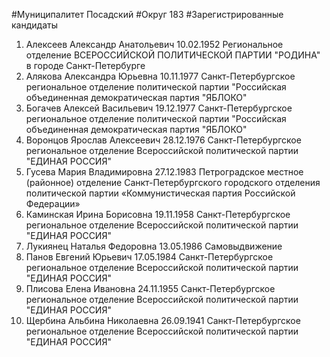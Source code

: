 #Муниципалитет
Посадский
#Округ
183
#Зарегистрированные кандидаты
1. Алексеев Александр Анатольевич 10.02.1952
Региональное отделение ВСЕРОССИЙСКОЙ ПОЛИТИЧЕСКОЙ ПАРТИИ "РОДИНА" в городе Санкт-Петербурге
2. Алякова Александра Юрьевна 10.11.1977
Санкт-Петербургское региональное отделение политической партии "Российская объединенная демократическая партия "ЯБЛОКО"
3. Богачев Алексей Васильевич 19.12.1977
Санкт-Петербургское региональное отделение политической партии "Российская объединенная демократическая партия "ЯБЛОКО"
4. Воронцов Ярослав Алексеевич 28.12.1976
Санкт-Петербургское региональное отделение Всероссийской политической партии "ЕДИНАЯ РОССИЯ"
5. Гусева Мария Владимировна 27.12.1983
Петроградское местное (районное) отделение Санкт-Петербургского городского отделения политической партии «Коммунистическая партия Российской Федерации»
6. Каминская Ирина Борисовна 19.11.1958
Санкт-Петербургское региональное отделение Всероссийской политической партии "ЕДИНАЯ РОССИЯ"
7. Лукиянец Наталья Федоровна 13.05.1986
Самовыдвижение
8. Панов Евгений Юрьевич 17.05.1984
Санкт-Петербургское региональное отделение Всероссийской политической партии "ЕДИНАЯ РОССИЯ"
9. Плисова Елена Ивановна 24.11.1955
Санкт-Петербургское региональное отделение Всероссийской политической партии "ЕДИНАЯ РОССИЯ"
10. Щербина Альбина Николаевна 26.09.1941
Санкт-Петербургское региональное отделение Всероссийской политической партии "ЕДИНАЯ РОССИЯ"
